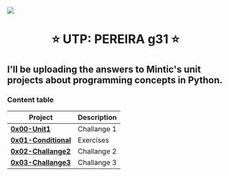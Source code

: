 ![](https://misiontic2022.mintic.gov.co/mtv2/assets/assets/images/logo-mision.png)
<h1 align="center"> ⭐️ UTP: PEREIRA g31 ⭐️ </h1>
<h2> I'll be uploading the answers to Mintic's unit projects about programming concepts in Python.</h2>
<h3>Content table</h3>

| **Project**                                                                             | **Description**                                                     |
| --------------------------------------------------------------------------------------- | ------------------------------------------------------------------- |
| **[0x00-Unit1](./0x00-Unit1)**                                                          | Challange 1                                                         |
| **[0x01-Conditional](./0x01-Conditional)**                                                    | Exercises                                                           |
| **[0x02-Challange2](./0x02-Challange_2)**                                                    | Challange 2                                                         |
| **[0x03-Challange3](./0x03-Challange_3)**                                                    | Challange 3                                                         |
 
